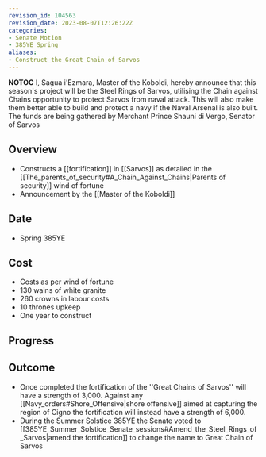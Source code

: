```yaml
---
revision_id: 104563
revision_date: 2023-08-07T12:26:22Z
categories:
- Senate Motion
- 385YE Spring
aliases:
- Construct_the_Great_Chain_of_Sarvos
---
```



__NOTOC__
I, Sagua i'Ezmara, Master of the Koboldi, hereby announce that this season's project will be the Steel Rings of Sarvos, utilising the Chain against Chains opportunity to protect Sarvos from naval attack. This will also make them better able to build and protect a navy if the Naval Arsenal is also built. The funds are being gathered by Merchant Prince Shauni di Vergo, Senator of Sarvos
## Overview
* Constructs a [[fortification]] in [[Sarvos]] as detailed in the [[The_parents_of_security#A_Chain_Against_Chains|Parents of security]] wind of fortune 
* Announcement by the [[Master of the Koboldi]]

## Date
* Spring 385YE
## Cost
* Costs as per wind of fortune
* 130 wains of white granite
* 260 crowns in labour costs
* 10 thrones upkeep
* One year to construct
## Progress

## Outcome
* Once completed the fortification of the ''Great Chains of Sarvos'' will have a strength of 3,000. Against any [[Navy_orders#Shore_Offensive|shore offensive]] aimed at capturing the region of Cigno the fortification will instead have a strength of 6,000.
* During the Summer Solstice 385YE the Senate voted to [[385YE_Summer_Solstice_Senate_sessions#Amend_the_Steel_Rings_of_Sarvos|amend the fortification]] to change the name to Great Chain of Sarvos